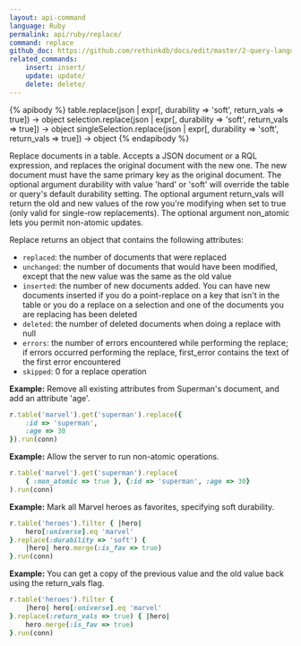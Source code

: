 ```yaml
---
layout: api-command 
language: Ruby
permalink: api/ruby/replace/
command: replace
github_doc: https://github.com/rethinkdb/docs/edit/master/2-query-language/api/ruby/writing-data/replace.md
related_commands:
    insert: insert/
    update: update/
    delete: delete/
---
```



{% apibody %}
table.replace(json | expr[, durability => 'soft', return_vals => true]) &rarr; object
selection.replace(json | expr[, durability => 'soft', return_vals => true]) &rarr; object
singleSelection.replace(json | expr[, durability => 'soft', return_vals => true]) &rarr; object
{% endapibody %}

Replace documents in a table. Accepts a JSON document or a RQL expression, and replaces
the original document with the new one. The new document must have the same primary key
as the original document. The optional argument durability with value 'hard' or 'soft'
will override the table or query's default durability setting. The optional argument
return_vals will return the old and new values of the row you're modifying when set to
true (only valid for single-row replacements). The optional argument non_atomic lets you
permit non-atomic updates.

Replace returns an object that contains the following attributes:

- `replaced`: the number of documents that were replaced
- `unchanged`: the number of documents that would have been modified, except that the
new value was the same as the old value
- `inserted`: the number of new documents added. You can have new documents inserted if
you do a point-replace on a key that isn't in the table or you do a replace on a
selection and one of the documents you are replacing has been deleted
- `deleted`: the number of deleted documents when doing a replace with null
- `errors`: the number of errors encountered while performing the replace; if errors
occurred performing the replace, first_error contains the text of the first error encountered
- `skipped`: 0 for a replace operation


__Example:__ Remove all existing attributes from Superman's document, and add an attribute 'age'.

```rb
r.table('marvel').get('superman').replace({
    :id => 'superman',
    :age => 30
}).run(conn)

```

__Example:__ Allow the server to run non-atomic operations.

```rb
r.table('marvel').get('superman').replace(
    { :non_atomic => true }, {:id => 'superman', :age => 30}
).run(conn)
```


__Example:__ Mark all Marvel heroes as favorites, specifying soft durability.

```rb
r.table('heroes').filter { |hero|
    hero[:universe].eq 'marvel'
}.replace(:durability => 'soft') {
    |hero| hero.merge(:is_fav => true)
}.run(conn)
```


__Example:__ You can get a copy of the previous value and the old value back using the return_vals flag.

```rb
r.table('heroes').filter {
    |hero| hero[:universe].eq 'marvel'
}.replace(:return_vals => true) { |hero|
    hero.merge(:is_fav => true)
}.run(conn)
```


